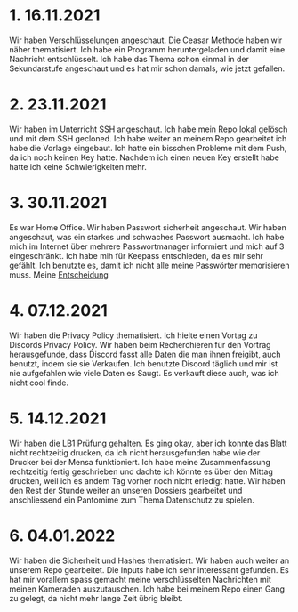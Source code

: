 # 1. 16.11.2021

Wir haben Verschlüsselungen angeschaut. Die Ceasar Methode haben wir näher thematisiert. Ich habe ein Programm heruntergeladen und damit eine Nachricht entschlüsselt. Ich habe das Thema schon einmal in der Sekundarstufe angeschaut und es hat mir schon damals, wie jetzt gefallen.

# 2. 23.11.2021

Wir haben im Unterricht SSH angeschaut. Ich habe mein Repo lokal gelösch und mit dem SSH gecloned. Ich habe weiter an meinem Repo gearbeitet ich habe die Vorlage eingebaut. Ich hatte ein bisschen Probleme mit dem Push, da ich noch keinen Key hatte. Nachdem ich einen neuen Key erstellt habe hatte ich keine Schwierigkeiten mehr.

# 3. 30.11.2021

Es war Home Office. Wir haben Passwort sicherheit angeschaut. Wir haben angeschaut, was ein starkes und schwaches Passwort ausmacht. Ich habe mich im Internet über mehrere Passwortmanager informiert und mich auf 3 eingeschränkt. Ich habe mih für Keepass entschieden, da es mir sehr gefählt. Ich benutzte es, damit ich nicht alle meine Passwörter memorisieren muss. Meine [Entscheidung](/03_Passwortverwaltung/)

# 4. 07.12.2021

Wir haben die Privacy Policy thematisiert. Ich hielte einen Vortag zu Discords Privacy Policy. Wir haben beim Recherchieren für den Vortrag herausgefunde, dass Discord fasst alle Daten die man ihnen freigibt, auch benutzt, indem sie sie Verkaufen. Ich benutzte Discord täglich und mir ist nie aufgefahlen wie viele Daten es Saugt. Es verkauft diese auch, was ich nicht cool finde.

# 5. 14.12.2021

Wir haben die LB1 Prüfung gehalten. Es ging okay, aber ich konnte das Blatt nicht rechtzeitig drucken, da ich nicht herausgefunden habe wie der Drucker bei der Mensa funktioniert. Ich habe meine Zusammenfassung rechtzeitig fertig geschrieben und dachte ich könnte es über den Mittag drucken, weil ich es andem Tag vorher noch nicht erledigt hatte. Wir haben den Rest der Stunde weiter an unseren Dossiers gearbeitet und anschliessend ein Pantomime zum Thema Datenschutz zu spielen.


# 6. 04.01.2022

Wir haben die Sicherheit und Hashes thematisiert. Wir haben auch weiter an unserem Repo gearbeitet. Die Inputs habe ich sehr interessant gefunden. Es hat mir vorallem spass gemacht meine verschlüsselten Nachrichten mit meinen Kameraden auszutauschen. Ich habe bei meinem Repo einen Gang zu gelegt, da nicht mehr lange Zeit übrig bleibt.